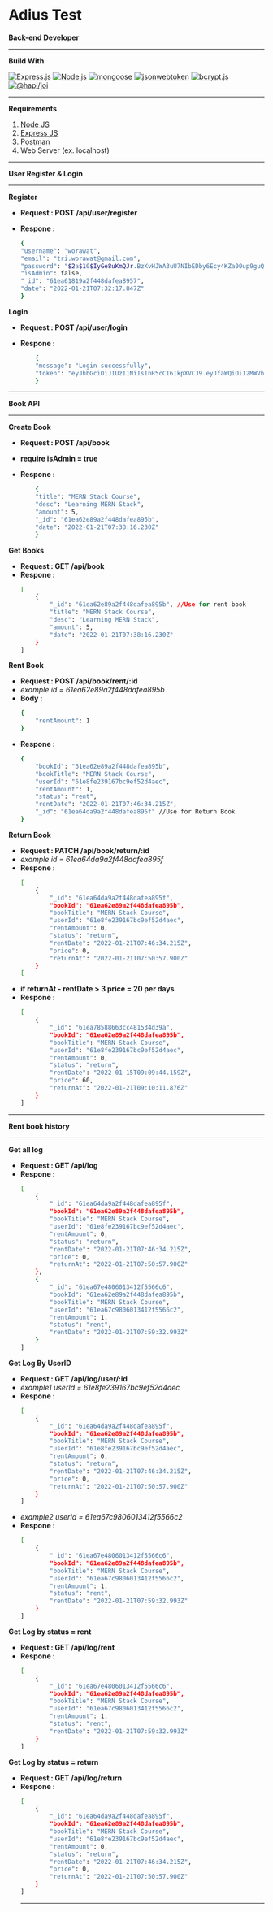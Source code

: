 # Adius Test

**Back-end Developer**
***
**Build With**

[![Express.js](https://img.shields.io/badge/Express.js-4.x-orange.svg?style=rounded-square)](https://expressjs.com/en/starter/installing.html) [![Node.js](https://img.shields.io/badge/Node.js-v16.13.0-success)](https://nodejs.org/) [![mongoose](https://img.shields.io/badge/mongoose-%5E6.1.7-brightgreen)](https://www.npmjs.com/search?q=mongoose) [![jsonwebtoken](https://img.shields.io/badge/jsonwebtoken-%5E8.5.1-yellow)](https://www.npmjs.com/package/jsonwebtoken) [![bcrypt.js](https://img.shields.io/badge/bcryptjs-%5E2.4.3-red)](https://www.npmjs.com/search?q=bcryptjs) [![@hapi/joi](https://img.shields.io/badge/%40hapi%2Fjoi-%5E17.1.1-critical)](https://www.npmjs.com/package/@hapi/joi)

***
**Requirements**
1. [Node JS](https://nodejs.org/en/)
2. [Express JS](https://expressjs.com/)
3. [Postman](https://www.postman.com/)
4. Web Server (ex. localhost)
***
**User Register & Login**
***
**Register**
* **Request : POST /api/user/register**
* **Respone :**

    ```sh
    {
    "username": "worawat",
    "email": "tri.worawat@gmail.com",
    "password": "$2a$10$IyGe8uKmQJr.BzKvHJWA3uU7NIbEDby6Ecy4KZa00up9guQycTsVq",
    "isAdmin": false,
    "_id": "61ea61819a2f448dafea8957",
    "date": "2022-01-21T07:32:17.847Z"
    }
    ```

**Login**
* **Request : POST /api/user/login**
* **Respone :**

    ```sh
        {
        "message": "Login successfully",
        "token": "eyJhbGciOiJIUzI1NiIsInR5cCI6IkpXVCJ9.eyJfaWQiOiI2MWVhNjE4MTlhMmY0NDhkYWZlYTg5NTciLCJpc0FkbWluIjp0cnVlLCJpYXQiOjE2NDI3NTA2ODR9.lW3N5AtjtWlYK91J7gMvaib8G3Pjdg_uVBVzLu5gnBM"
        }
    ```
****
**Book API**
****

**Create Book**
 * **Request : POST /api/book**
 * **require isAdmin = true**
 * **Respone :**

    ```sh
        {
        "title": "MERN Stack Course",
        "desc": "Learning MERN Stack",
        "amount": 5,
        "_id": "61ea62e89a2f448dafea895b",
        "date": "2022-01-21T07:38:16.230Z"
        }
    ```

    
**Get Books**
* **Request : GET /api/book**
* **Respone :**
    ```sh
    [
        {
            "_id": "61ea62e89a2f448dafea895b", //Use for rent book
            "title": "MERN Stack Course",
            "desc": "Learning MERN Stack",
            "amount": 5,
            "date": "2022-01-21T07:38:16.230Z"
        }
    ]
    ```
    
**Rent Book**
* **Request : POST /api/book/rent/:id**
* *example id = 61ea62e89a2f448dafea895b*
* **Body :**
    ```sh
    {
        "rentAmount": 1
    }
    ```
* **Respone :**
    ```sh
    {
        "bookId": "61ea62e89a2f448dafea895b",
        "bookTitle": "MERN Stack Course",
        "userId": "61e8fe239167bc9ef52d4aec",
        "rentAmount": 1,
        "status": "rent",
        "rentDate": "2022-01-21T07:46:34.215Z",
        "_id": "61ea64da9a2f448dafea895f" //Use for Return Book
    }
    ```
    
**Return Book**
* **Request : PATCH /api/book/return/:id**
* *example id = 61ea64da9a2f448dafea895f*
* **Respone :**
    ```sh
    [
        {
            "_id": "61ea64da9a2f448dafea895f",
            "bookId": "61ea62e89a2f448dafea895b",
            "bookTitle": "MERN Stack Course",
            "userId": "61e8fe239167bc9ef52d4aec",
            "rentAmount": 0,
            "status": "return",
            "rentDate": "2022-01-21T07:46:34.215Z",
            "price": 0,
            "returnAt": "2022-01-21T07:50:57.900Z"
        }
    [
    ```
* **if returnAt - rentDate > 3 price = 20 per days**
* **Respone :**
    ```sh
    [
        {
            "_id": "61ea78588663cc481534d39a",
            "bookId": "61ea62e89a2f448dafea895b",
            "bookTitle": "MERN Stack Course",
            "userId": "61e8fe239167bc9ef52d4aec",
            "rentAmount": 0,
            "status": "return",
            "rentDate": "2022-01-15T09:09:44.159Z",
            "price": 60,
            "returnAt": "2022-01-21T09:10:11.876Z"
        }
    ]
    ```


***
**Rent book history**
***

**Get all log**
* **Request : GET /api/log**
* **Respone :**
    ```sh
    [
        {
            "_id": "61ea64da9a2f448dafea895f",
            "bookId": "61ea62e89a2f448dafea895b",
            "bookTitle": "MERN Stack Course",
            "userId": "61e8fe239167bc9ef52d4aec",
            "rentAmount": 0,
            "status": "return",
            "rentDate": "2022-01-21T07:46:34.215Z",
            "price": 0,
            "returnAt": "2022-01-21T07:50:57.900Z"
        },
        {
            "_id": "61ea67e4806013412f5566c6",
            "bookId": "61ea62e89a2f448dafea895b",
            "bookTitle": "MERN Stack Course",
            "userId": "61ea67c9806013412f5566c2",
            "rentAmount": 1,
            "status": "rent",
            "rentDate": "2022-01-21T07:59:32.993Z"
        }
    ]
    ```


**Get Log By UserID**
* **Request : GET /api/log/user/:id**
* *example1 userId = 61e8fe239167bc9ef52d4aec*
* **Respone :**
    ```sh
    [
        {
            "_id": "61ea64da9a2f448dafea895f",
            "bookId": "61ea62e89a2f448dafea895b",
            "bookTitle": "MERN Stack Course",
            "userId": "61e8fe239167bc9ef52d4aec",
            "rentAmount": 0,
            "status": "return",
            "rentDate": "2022-01-21T07:46:34.215Z",
            "price": 0,
            "returnAt": "2022-01-21T07:50:57.900Z"
        }
    ]
    ```
* *example2 userId = 61ea67c9806013412f5566c2*
* **Respone :**
    ```sh
    [
        {
            "_id": "61ea67e4806013412f5566c6",
            "bookId": "61ea62e89a2f448dafea895b",
            "bookTitle": "MERN Stack Course",
            "userId": "61ea67c9806013412f5566c2",
            "rentAmount": 1,
            "status": "rent",
            "rentDate": "2022-01-21T07:59:32.993Z"
        }
    ]
    ```


**Get Log by status = rent**
* **Request : GET /api/log/rent**
* **Respone :**
    ```sh
    [
        {
            "_id": "61ea67e4806013412f5566c6",
            "bookId": "61ea62e89a2f448dafea895b",
            "bookTitle": "MERN Stack Course",
            "userId": "61ea67c9806013412f5566c2",
            "rentAmount": 1,
            "status": "rent",
            "rentDate": "2022-01-21T07:59:32.993Z"
        }
    ]
    ```
    
    
**Get Log by status = return**
* **Request : GET /api/log/return**
* **Respone :**
    ```sh
    [
        {
            "_id": "61ea64da9a2f448dafea895f",
            "bookId": "61ea62e89a2f448dafea895b",
            "bookTitle": "MERN Stack Course",
            "userId": "61e8fe239167bc9ef52d4aec",
            "rentAmount": 0,
            "status": "return",
            "rentDate": "2022-01-21T07:46:34.215Z",
            "price": 0,
            "returnAt": "2022-01-21T07:50:57.900Z"
        }
    ]
    ```
    ***
